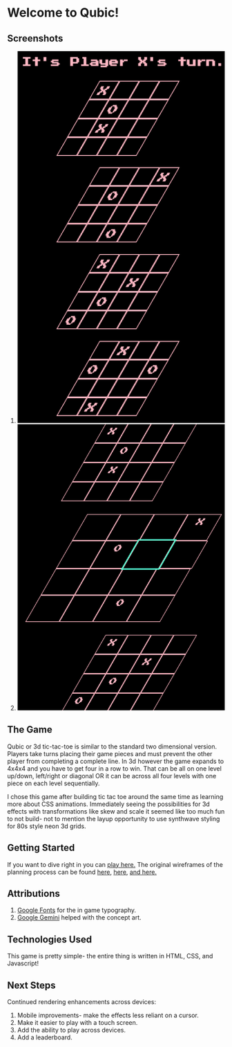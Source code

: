 # Welcome to Qubic!
## Screenshots
1. ![A beautiful synthwave three dimensional four by four by four grid for in neon pink on a black background.](./assets/qubic-screenshot-1.png)
2. ![A similar board but partially filled out on all levels with sparing x's and o's with one board in focus and larger than the others with a single square highlighted.](./assets/qubic-screenshot-2.png)

## The Game
Qubic or 3d tic-tac-toe is similar to the standard two dimensional version. Players take turns placing their game pieces and must prevent the other player from completing a complete line. In 3d however the game expands to 4x4x4 and you have to get four in a row to win. That can be all on one level up/down, left/right or diagonal OR it can be across all four levels with one piece on each level sequentially.

I chose this game after building tic tac toe around the same time as learning more about CSS animations. Immediately seeing the possibilities for 3d effects with transformations like skew and scale it seemed like too much fun to not build- not to mention the layup opportunity to use synthwave styling for 80s style neon 3d grids.

## Getting Started
If you want to dive right in you can [play here.](https://zbrustkern.github.io/qubic/)
The original wireframes of the planning process can be found [here](./assets/qubic%20grid.jpg), [here](./assets/Intro%20Modal.jpg), [and here.](./assets/stats%20page.jpg)

## Attributions
1. [Google Fonts](https://fonts.google.com/) for the in game typography.
2. [Google Gemini](https://gemini.google.com/) helped with the concept art.

## Technologies Used
This game is pretty simple- the entire thing is written in HTML, CSS, and Javascript!

## Next Steps
Continued rendering enhancements across devices:
1. Mobile improvements- make the effects less reliant on a cursor.
2. Make it easier to play with a touch screen.
3. Add the ability to play across devices.
4. Add a leaderboard.
